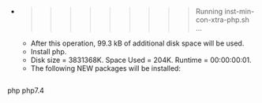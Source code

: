 * >>>>>>>>> Running inst-min-con-xtra-php.sh ...
  * After this operation, 99.3 kB of additional disk space will be used.
  * Install php.
  * Disk size = 3831368K. Space Used = 204K. Runtime = 00:00:00:01.
  * The following NEW packages will be installed:
  ```bash
php php7.4
  ```
